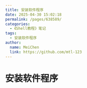 ```yaml
---
title: 安装软件程序
date: 2025-04-30 15:02:18
permalink: /pages/638589/
categories:
  - 《Shell教程》笔记
tags:
  - 安装软件程序
author:
  name: MeiChen
  link: https://github.com/mtl-123
---
```

# 安装软件程序